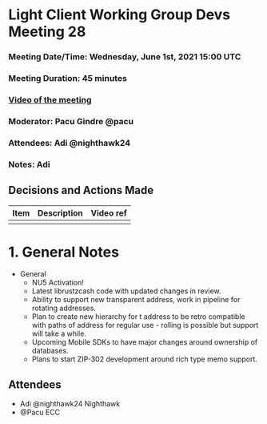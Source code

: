 # Light Client Working Group Devs Meeting 28
### Meeting Date/Time: Wednesday, June 1st, 2021 15:00 UTC
### Meeting Duration: 45 minutes
### [Video of the meeting](not-recorded)
### Moderator: Pacu Gindre @pacu
### Attendees: Adi @nighthawk24
### Notes: Adi

## Decisions and Actions Made
| Item | Description | Video ref |
| ------------- | ----------- | --------- |
| | ||


# 1. General Notes
* General
  - NU5 Activation!
  - Latest librustzcash code with updated changes in review.
  - Ability to support new transparent address, work in pipeline for rotating addresses.
  - Plan to create new hierarchy for t address to be retro compatible with paths of address for regular use - rolling is possible but support will take a while.
  - Upcoming Mobile SDKs to have major changes around ownership of databases.
  - Plans to start ZIP-302 development around rich type memo support.
  
## Attendees
* Adi @nighthawk24 Nighthawk
* @Pacu ECC